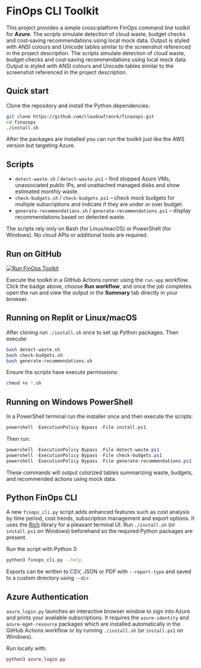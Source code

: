 # FinOps CLI Toolkit

This project provides a simple cross‑platform FinOps command line toolkit for **Azure**.  The scripts simulate detection of cloud waste, budget checks and cost‑saving recommendations using local mock data.  Output is styled with ANSI colours and Unicode tables similar to the screenshot referenced in the project description.
The scripts simulate detection of cloud waste, budget checks and cost‑saving recommendations using local mock data.  Output is styled with ANSI colours and Unicode tables similar to the screenshot referenced in the project description.

## Quick start

Clone the repository and install the Python dependencies:

```bash
git clone https://github.com/cloudcwfranck/finazops.git
cd finazops
./install.sh
```

After the packages are installed you can run the toolkit just like the AWS version but targeting Azure.

## Scripts

- `detect-waste.sh` / `detect-waste.ps1` – find stopped Azure VMs, unassociated public IPs, and unattached managed disks and show estimated monthly waste.
- `check-budgets.sh` / `check-budgets.ps1` – check mock budgets for multiple subscriptions and indicate if they are under or over budget.
- `generate-recommendations.sh` / `generate-recommendations.ps1` – display recommendations based on detected waste.

The scripts rely only on Bash (for Linux/macOS) or PowerShell (for Windows). No cloud APIs or additional tools are required.

## Run on GitHub

[![Run FinOps Toolkit](https://github.com/cloudcwfranck/finazops/actions/workflows/run-app.yml/badge.svg?branch=main)](https://github.com/cloudcwfranck/finazops/actions/workflows/run-app.yml)

Execute the toolkit in a GitHub Actions runner using the `run-app` workflow.
Click the badge above, choose **Run workflow**, and once the job completes open
the run and view the output in the **Summary** tab directly in your browser.


## Running on Replit or Linux/macOS

After cloning run `./install.sh` once to set up Python packages. Then execute:

```bash
bash detect-waste.sh
bash check-budgets.sh
bash generate-recommendations.sh
```

Ensure the scripts have execute permissions:

```bash
chmod +x *.sh
```

## Running on Windows PowerShell

In a PowerShell terminal run the installer once and then execute the scripts:

```powershell
powershell -ExecutionPolicy Bypass -File install.ps1
```

Then run:

```powershell
powershell -ExecutionPolicy Bypass -File detect-waste.ps1
powershell -ExecutionPolicy Bypass -File check-budgets.ps1
powershell -ExecutionPolicy Bypass -File generate-recommendations.ps1
```

These commands will output colorized tables summarizing waste, budgets, and recommended actions using mock data.


## Python FinOps CLI

A new `finops_cli.py` script adds enhanced features such as cost analysis by time period, cost trends, subscription management and export options. It uses the [Rich](https://pypi.org/project/rich/) library for a pleasant terminal UI.
Run `./install.sh` (or `install.ps1` on Windows) beforehand so the required Python packages are present.

Run the script with Python 3:

```bash
python3 finops_cli.py --help
```

Exports can be written to CSV, JSON or PDF with `--report-type` and saved to a custom directory using `--dir`.

## Azure Authentication

`azure_login.py` launches an interactive browser window to sign into Azure and
prints your available subscriptions. It requires the `azure-identity` and
`azure-mgmt-resource` packages which are installed automatically in the GitHub
Actions workflow or by running `./install.sh` (or `install.ps1` on Windows).

Run locally with:

```bash
python3 azure_login.py
```


